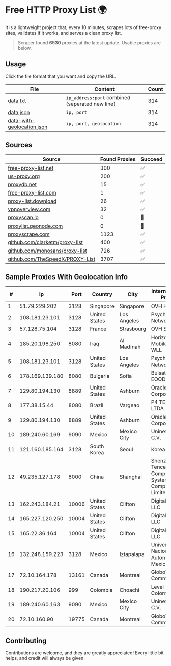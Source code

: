 
# Free HTTP Proxy List 🌍

It is a lightweight project that, every 10 minutes, scrapes lots of free-proxy sites, validates if it works, and serves a clean proxy list.


> Scraper found **6530** proxies at the latest update. Usable proxies are below.

## Usage

Click the file format that you want and copy the URL.


|File|Content|Count|
|----|-------|-----|
|[data.txt](https://raw.githubusercontent.com/themiralay/Proxy-List-World/master/data.txt)|`ip_address:port` combined (seperated new line)|314|
|[data.json](https://raw.githubusercontent.com/themiralay/Proxy-List-World/master/data.json)|`ip, port`|314|
|[data-with-geolocation.json](https://raw.githubusercontent.com/themiralay/Proxy-List-World/master/data-with-geolocation.json)|`ip, port, geolocation`|314|

## Sources

|Source|Found Proxies|Succeed|
|------|-------------|-------|
|[free-proxy-list.net](https://free-proxy-list.net)|300|✅|
|[us-proxy.org](https://www.us-proxy.org)|200|✅|
|[proxydb.net](http://proxydb.net)|15|✅|
|[free-proxy-list.com](https://free-proxy-list.com/?page=&port=&type%5B%5D=http&type%5B%5D=https&up_time=0&search=Search)|1|✅|
|[proxy-list.download](https://www.proxy-list.download/HTTP)|26|✅|
|[vpnoverview.com](https://vpnoverview.com/privacy/anonymous-browsing/free-proxy-servers)|32|✅|
|[proxyscan.io](https://www.proxyscan.io)|0|🚫|
|[proxylist.geonode.com](https://proxylist.geonode.com/api/proxy-list?limit=300&page=1&sort_by=lastChecked&sort_type=desc&protocols=http,https)|0|🚫|
|[proxyscrape.com](https://api.proxyscrape.com/v2/?request=displayproxies&protocol=http&timeout=10000&country=all&ssl=all&anonymity=all)|1123|✅|
|[github.com/clarketm/proxy-list](https://raw.githubusercontent.com/clarketm/proxy-list/master/proxy-list-raw.txt)|400|✅|
|[github.com/monosans/proxy-list](https://raw.githubusercontent.com/monosans/proxy-list/main/proxies/http.txt)|726|✅|
|[github.com/TheSpeedX/PROXY-List](https://raw.githubusercontent.com/TheSpeedX/PROXY-List/master/http.txt)|3707|✅|


## Sample Proxies With Geolocation Info

|#|Ip|Port|Country|City|Internet Service Provider|
|-|--|----|-------|----|-------------------------|
|1|51.79.229.202|3128|Singapore|Singapore|OVH Hosting|
|2|108.181.23.101|3128|United States|Los Angeles|Psychz Networks|
|3|57.128.75.104|3128|France|Strasbourg|OVH SAS|
|4|185.20.198.250|8080|Iraq|Al Madīnah|Horizon Scope Mobile Telecom WLL|
|5|108.181.23.101|3128|United States|Los Angeles|Psychz Networks|
|6|178.169.139.180|8080|Bulgaria|Sofia|Bulsatcom EOOD|
|7|129.80.194.130|8889|United States|Ashburn|Oracle Corporation|
|8|177.38.15.44|8080|Brazil|Vargeao|P4 TELECOM LTDA|
|9|129.80.194.130|8889|United States|Ashburn|Oracle Corporation|
|10|189.240.60.169|9090|Mexico|Mexico City|Uninet S.A. de C.V.|
|11|121.160.185.164|3128|South Korea|Seoul|Korea Telecom|
|12|49.235.127.178|8000|China|Shanghai|Shenzhen Tencent Computer Systems Company Limited|
|13|162.243.184.21|10006|United States|Clifton|DigitalOcean, LLC|
|14|165.227.120.250|10004|United States|Clifton|DigitalOcean, LLC|
|15|165.22.36.164|10004|United States|Clifton|DigitalOcean, LLC|
|16|132.248.159.223|3128|Mexico|Iztapalapa|Universidad Nacional Autonoma de Mexico|
|17|72.10.164.178|13161|Canada|Montreal|GloboTech Communications|
|18|190.217.20.106|999|Colombia|Choachi|Level 3 Colombia S.A|
|19|189.240.60.163|9090|Mexico|Mexico City|Uninet S.A. de C.V.|
|20|72.10.160.90|19775|Canada|Montreal|GloboTech Communications|



## Contributing

Contributions are welcome, and they are greatly appreciated! Every
little bit helps, and credit will always be given.

